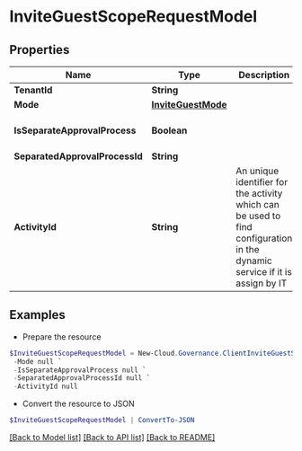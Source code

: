 # InviteGuestScopeRequestModel
## Properties

Name | Type | Description | Notes
------------ | ------------- | ------------- | -------------
**TenantId** | **String** |  | [optional] 
**Mode** | [**InviteGuestMode**](InviteGuestMode.md) |  | [optional] 
**IsSeparateApprovalProcess** | **Boolean** |  | [optional] [default to $false]
**SeparatedApprovalProcessId** | **String** |  | [optional] 
**ActivityId** | **String** | An unique identifier for the activity which can be used to find configuration in the dynamic service if it is assign by IT | [optional] 

## Examples

- Prepare the resource
```powershell
$InviteGuestScopeRequestModel = New-Cloud.Governance.ClientInviteGuestScopeRequestModel  -TenantId null `
 -Mode null `
 -IsSeparateApprovalProcess null `
 -SeparatedApprovalProcessId null `
 -ActivityId null
```

- Convert the resource to JSON
```powershell
$InviteGuestScopeRequestModel | ConvertTo-JSON
```

[[Back to Model list]](../README.md#documentation-for-models) [[Back to API list]](../README.md#documentation-for-api-endpoints) [[Back to README]](../README.md)

